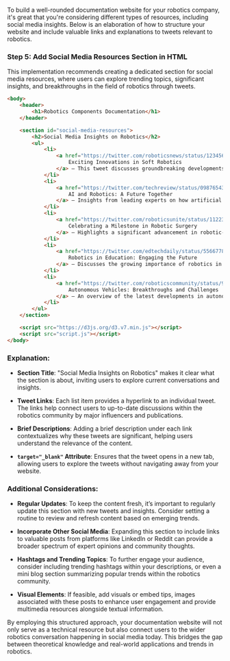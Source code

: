 To build a well-rounded documentation website for your robotics company, it's great that you're considering different types of resources, including social media insights. Below is an elaboration of how to structure your website and include valuable links and explanations to tweets relevant to robotics. 

### Step 5: Add Social Media Resources Section in HTML

This implementation recommends creating a dedicated section for social media resources, where users can explore trending topics, significant insights, and breakthroughs in the field of robotics through tweets. 

```html
<body>
    <header>
        <h1>Robotics Components Documentation</h1>
    </header>

    <section id="social-media-resources">
        <h2>Social Media Insights on Robotics</h2>
        <ul>
            <li>
                <a href="https://twitter.com/roboticsnews/status/1234567890" target="_blank">
                    Exciting Innovations in Soft Robotics
                </a> – This tweet discusses groundbreaking developments in soft robotics technologies and their potential to enhance safety in human-robot interaction.
            </li>
            <li>
                <a href="https://twitter.com/techreview/status/0987654321" target="_blank">
                    AI and Robotics: A Future Together
                </a> – Insights from leading experts on how artificial intelligence is poised to revolutionize robotics and its applications in various fields.
            </li>
            <li>
                <a href="https://twitter.com/roboticsunite/status/1122334455" target="_blank">
                    Celebrating a Milestone in Robotic Surgery
                </a> – Highlights a significant advancement in robotic-assisted surgeries and the impact it has on patient care and recovery times.
            </li>
            <li>
                <a href="https://twitter.com/edtechdaily/status/5566778899" target="_blank">
                    Robotics in Education: Engaging the Future
                </a> – Discusses the growing importance of robotics in educational environments and its positive effects on student engagement and learning outcomes.
            </li>
            <li>
                <a href="https://twitter.com/roboticscommunity/status/9876543210" target="_blank">
                    Autonomous Vehicles: Breakthroughs and Challenges
                </a> – An overview of the latest developments in autonomous vehicle technology, including challenges researchers face in safety and regulation.
            </li>
        </ul>
    </section>

    <script src="https://d3js.org/d3.v7.min.js"></script>
    <script src="script.js"></script>
</body>
```

### Explanation:
- **Section Title**: "Social Media Insights on Robotics" makes it clear what the section is about, inviting users to explore current conversations and insights.
  
- **Tweet Links**: Each list item provides a hyperlink to an individual tweet. The links help connect users to up-to-date discussions within the robotics community by major influencers and publications.

- **Brief Descriptions**: Adding a brief description under each link contextualizes why these tweets are significant, helping users understand the relevance of the content.

- **`target="_blank"` Attribute**: Ensures that the tweet opens in a new tab, allowing users to explore the tweets without navigating away from your website.

### Additional Considerations:
- **Regular Updates**: To keep the content fresh, it’s important to regularly update this section with new tweets and insights. Consider setting a routine to review and refresh content based on emerging trends.
  
- **Incorporate Other Social Media**: Expanding this section to include links to valuable posts from platforms like LinkedIn or Reddit can provide a broader spectrum of expert opinions and community thoughts.

- **Hashtags and Trending Topics**: To further engage your audience, consider including trending hashtags within your descriptions, or even a mini blog section summarizing popular trends within the robotics community.

- **Visual Elements**: If feasible, add visuals or embed tips, images associated with these posts to enhance user engagement and provide multimedia resources alongside textual information.

By employing this structured approach, your documentation website will not only serve as a technical resource but also connect users to the wider robotics conversation happening in social media today. This bridges the gap between theoretical knowledge and real-world applications and trends in robotics.